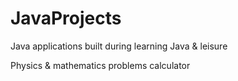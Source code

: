 # JavaProjects
Java applications built during learning Java & leisure

Physics & mathematics problems calculator
